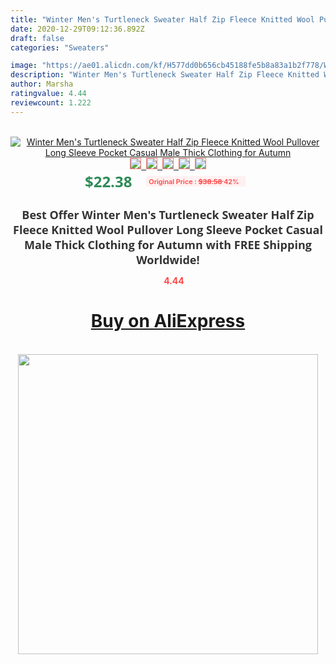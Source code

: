 ```yaml
---
title: "Winter Men's Turtleneck Sweater Half Zip Fleece Knitted Wool Pullover Long Sleeve Pocket Casual Male Thick Clothing for Autumn"
date: 2020-12-29T09:12:36.892Z
draft: false
categories: "Sweaters"

image: "https://ae01.alicdn.com/kf/H577dd0b656cb45188fe5b8a83a1b2f778/Winter-Men-s-Turtleneck-Sweater-Half-Zip-Fleece-Knitted-Wool-Pullover-Long-Sleeve-Pocket-Casual-Male.jpg"
description: "Winter Men's Turtleneck Sweater Half Zip Fleece Knitted Wool Pullover Long Sleeve Pocket Casual Male Thick Clothing for Autumn"
author: Marsha
ratingvalue: 4.44
reviewcount: 1.222
---
```

<br>
<div style="text-align: center;">
<a href="https://s.click.aliexpress.com/e/_ASjC3T" target="_blank" rel="nofollow noopener noreferrer"><img alt="Winter Men's Turtleneck Sweater Half Zip Fleece Knitted Wool Pullover Long Sleeve Pocket Casual Male Thick Clothing for Autumn" class="magnifier-image" src="https://ae01.alicdn.com/kf/H577dd0b656cb45188fe5b8a83a1b2f778/Winter-Men-s-Turtleneck-Sweater-Half-Zip-Fleece-Knitted-Wool-Pullover-Long-Sleeve-Pocket-Casual-Male.jpg_640x640.jpg">
<br>
<img style="border:1px solid salmon" src="https://ae01.alicdn.com/kf/H577dd0b656cb45188fe5b8a83a1b2f778/Winter-Men-s-Turtleneck-Sweater-Half-Zip-Fleece-Knitted-Wool-Pullover-Long-Sleeve-Pocket-Casual-Male.jpg_120x120.jpg">&nbsp;&nbsp;<img style="border:1px solid salmon" src="https://ae01.alicdn.com/kf/H808a6b195a334489852880f0b5a05e7ci/Winter-Men-s-Turtleneck-Sweater-Half-Zip-Fleece-Knitted-Wool-Pullover-Long-Sleeve-Pocket-Casual-Male.jpg_120x120.jpg">&nbsp;&nbsp;<img style="border:1px solid salmon" src="https://ae01.alicdn.com/kf/H291a599c86974c218dc787a98894a588D/Winter-Men-s-Turtleneck-Sweater-Half-Zip-Fleece-Knitted-Wool-Pullover-Long-Sleeve-Pocket-Casual-Male.jpg_120x120.jpg">&nbsp;&nbsp;<img style="border:1px solid salmon" src="https://ae01.alicdn.com/kf/Hc6624a26044d474bb80773814c985a64a/Winter-Men-s-Turtleneck-Sweater-Half-Zip-Fleece-Knitted-Wool-Pullover-Long-Sleeve-Pocket-Casual-Male.jpg_120x120.jpg">&nbsp;&nbsp;<img style="border:1px solid salmon" src="https://ae01.alicdn.com/kf/Hb75ec32cf30548f4942b7dd83432945bM/Winter-Men-s-Turtleneck-Sweater-Half-Zip-Fleece-Knitted-Wool-Pullover-Long-Sleeve-Pocket-Casual-Male.jpg_120x120.jpg"></a></div><br0>
<div style="text-align: center;"><span style="background-color: white; border: 0px; box-sizing: border-box; color: seagreen; display: inline-block; font-family: &quot;open sans&quot; , &quot;arial&quot; , &quot;helvetica&quot; , sans-serif , &quot;heiti&quot;; font-size: 24px; font-stretch: inherit; font-weight: 700; line-height: inherit; margin: 0px 10px 0px 0px; padding: 0px; vertical-align: middle;">$22.38 </span>
<span style="background: rgb(255 , 241 , 241); border-radius: 3px; border: 0px; box-sizing: border-box; color: #ff4747; display: inline-block; font-family: inherit; font-size: 12px; font-stretch: inherit; font-style: inherit; font-variant: inherit; font-weight: 600; line-height: inherit; margin: 0px; padding: 2px 5px; transform: scale(0.9); vertical-align: middle;">Original Price : <b style="text-decoration: line-through;">$38.58 </b> 42%&nbsp;&nbsp;</span></div>
<h1 style="color: #333333; display: inline-block; font-family: &quot;open sans&quot; , &quot;arial&quot; , &quot;helvetica&quot; , sans-serif , &quot;heiti&quot;; font-size: 18px; font-stretch: inherit; font-weight: 700; text-align: center;">Best Offer Winter Men's Turtleneck Sweater Half Zip Fleece Knitted Wool Pullover Long Sleeve Pocket Casual Male Thick Clothing for Autumn with FREE Shipping Worldwide!</h1>
<div style="color: #ff4747; text-align: center;">
<img src="https://4.bp.blogspot.com/-M0ZcTcb-5uY/XleCXlxnR4I/AAAAAAAAAEc/OrjgMkXV1oMQFaCRZj5HQwOCBcu3w1FegCPcBGAYYCw/s1600/star.png" style="height: 15px;">&nbsp;<b>4.44</b></div>
<div class="button_cont" align="center"><a class="buynow_a" href="https://s.click.aliexpress.com/e/_ASjC3T" target="_blank" rel="nofollow noopener noreferrer"><H1>Buy on AliExpress</H1></a></div><br>
<div class="separator" style="clear: both; text-align: center;">
<img src="https://lh3.googleusercontent.com/-pTy5HemUv9M/XlePHvY0dAI/AAAAAAAAAE4/0nX5iRUoIWY8eMW9Dpxeirr157OZliDIgCLcBGAsYHQ/s1600/badge.gif" width="480">
</div>
